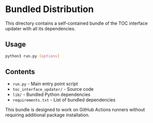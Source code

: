 # Bundled Distribution

This directory contains a self-contained bundle of the TOC interface updater
with all its dependencies.

## Usage

```bash
python3 run.py [options]
```

## Contents

- `run.py` - Main entry point script
- `toc_interface_updater/` - Source code
- `lib/` - Bundled Python dependencies
- `requirements.txt` - List of bundled dependencies

This bundle is designed to work on GitHub Actions runners without requiring
additional package installation.
